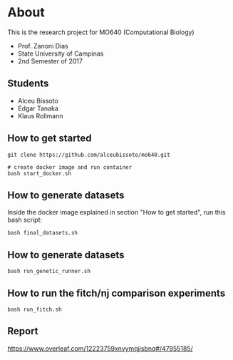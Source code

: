 # About
This is the research project for MO640 (Computational Biology)
- Prof. Zanoni Dias
- State University of Campinas
- 2nd Semester of 2017

## Students
* Alceu Bissoto
* Edgar Tanaka
* Klaus Rollmann

## How to get started
```
git clone https://github.com/alceubissoto/mo640.git

# create docker image and run container
bash start_docker.sh
```

## How to generate datasets
Inside the docker image explained in section "How to get started", run this bash script:
```
bash final_datasets.sh
```

## How to generate datasets
```
bash run_genetic_runner.sh
```

## How to run the fitch/nj comparison experiments
```
bash run_fitch.sh
```

## Report
https://www.overleaf.com/12223759xnvymqjjsbnq#/47955185/ 
